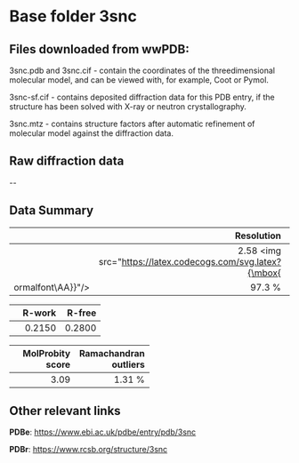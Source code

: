 # Base folder 3snc

## Files downloaded from wwPDB:

3snc.pdb and 3snc.cif - contain the coordinates of the threedimensional molecular model, and can be viewed with, for example, Coot or Pymol.

3snc-sf.cif - contains deposited diffraction data for this PDB entry, if the structure has been solved with X-ray or neutron crystallography.

3snc.mtz - contains structure factors after automatic refinement of molecular model against the diffraction data.

## Raw diffraction data

--<br> 

## Data Summary
|   | Resolution | Completeness| I/sigma |
|---|-------------:|----------------:|--------------:|
|   |2.58 <img src="https://latex.codecogs.com/svg.latex?{\mbox{
ormalfont\AA}}"/>|97.3  %|<img width=50/>NULL |

|   | **R-work**| **R-free**   
|---|-------------:|----------------:|           
||0.2150|0.2800|

|   |**MolProbity<br>score**| **Ramachandran<br>outliers** 
|---|-------------:|----------------:|
||3.09|1.31 %|

## Other relevant links 
**PDBe**:  https://www.ebi.ac.uk/pdbe/entry/pdb/3snc
 
**PDBr**: https://www.rcsb.org/structure/3snc 

